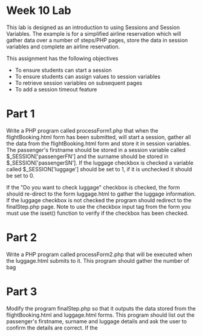# Week 10 Lab

This lab is designed as an introduction to using Sessions and Session Variables. The example is for a simplified airline reservation which will gather data over a number of steps/PHP pages, store the data in session variables and complete an airline reservation.

This assignment has the following objectives
- To ensure students can start a session
- To ensure students can assign values to session variables
- To retrieve session variables on subsequent pages
- To add a session timeout feature

# Part 1

Write a PHP program called processForm1.php that when the flightBooking.html form has been submitted, will start a session, gather all the data from the flightBooking.html form and store it in session variables. The passenger's firstname should be stored in a session variable called $_SESSION['passengerFN'] and the surname should be stored in $_SESSION['passengerSN']. If the luggage checkbox is checked a variable called $_SESSION['luggage'] should be set to 1, if it is unchecked it should be set to 0.

If the "Do you want to check luggage" checkbox is checked, the form should re-direct to the form luggage.html to gather the luggage information. If the luggage checkbox is not checked the program should redirect to the finalStep.php page. Note to use the checkbox input tag from the form you must use the isset() function to verify if the checkbox has been checked.

# Part 2

Write a PHP program called processForm2.php that will be executed when the luggage.html submits to it. This program should gather the number of bag

# Part 3

Modify the program finalStep.php so that it outputs the data stored from the flightBooking.html and luggage.html forms. This program should list out the passenger's firstname, surname and luggage details and ask the user to confirm the details are correct. If the 



